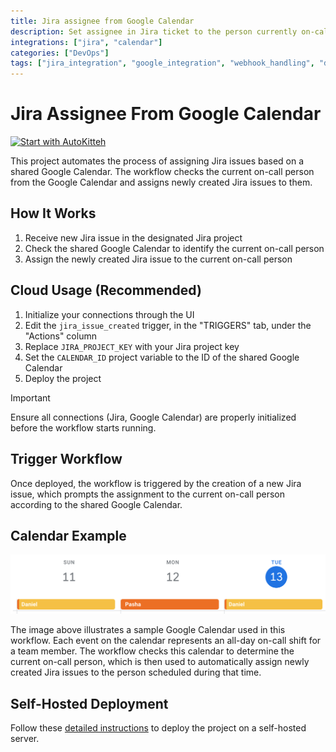 ```yaml
---
title: Jira assignee from Google Calendar
description: Set assignee in Jira ticket to the person currently on-call
integrations: ["jira", "calendar"]
categories: ["DevOps"]
tags: ["jira_integration", "google_integration", "webhook_handling", "data_processing", "notifications"]
---
```


# Jira Assignee From Google Calendar

[![Start with AutoKitteh](https://autokitteh.com/assets/autokitteh-badge.svg)](https://app.autokitteh.cloud/template?name=jira_google_calendar/assignee_from_schedule)

This project automates the process of assigning Jira issues based on a shared Google Calendar. The workflow checks the current on-call person from the Google Calendar and assigns newly created Jira issues to them.

## How It Works

1. Receive new Jira issue in the designated Jira project
2. Check the shared Google Calendar to identify the current on-call person
3. Assign the newly created Jira issue to the current on-call person

## Cloud Usage (Recommended)

1. Initialize your connections through the UI
2. Edit the `jira_issue_created` trigger, in the "TRIGGERS" tab, under the "Actions" column
3. Replace `JIRA_PROJECT_KEY` with your Jira project key
4. Set the `CALENDAR_ID` project variable to the ID of the shared Google Calendar
5. Deploy the project

> [!IMPORTANT]
> Ensure all connections (Jira, Google Calendar) are properly initialized before the workflow starts running.

## Trigger Workflow

Once deployed, the workflow is triggered by the creation of a new Jira issue, which prompts the assignment to the current on-call person according to the shared Google Calendar.

## Calendar Example

![Calendar Example](./images/calendar_example.png)

The image above illustrates a sample Google Calendar used in this workflow. Each event on the calendar represents an all-day on-call shift for a team member. The workflow checks this calendar to determine the current on-call person, which is then used to automatically assign newly created Jira issues to the person scheduled during that time.

## Self-Hosted Deployment

Follow these [detailed instructions](https://docs.autokitteh.com/get_started/deployment) to deploy the project on a self-hosted server.
